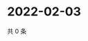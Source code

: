 # 2022-02-03

共 0 条

<!-- BEGIN WEIBO -->
<!-- 最后更新时间 Thu Feb 03 2022 13:12:53 GMT+0800 (China Standard Time) -->

<!-- END WEIBO -->
